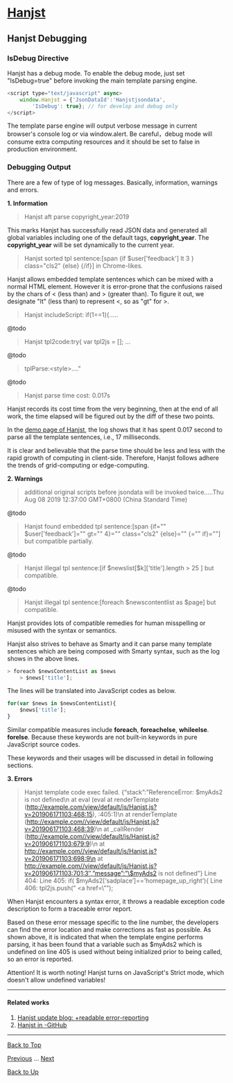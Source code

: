 # [Hanjst](/hanjst/index)
## Hanjst Debugging
### IsDebug Directive
Hanjst has a debug mode.
To enable the debug mode, just set "IsDebug=true" before invoking the main template parsing engine.

```javascript
<script type="text/javascript" async>
    window.Hanjst = {'JsonDataId':'Hanjstjsondata', 
	    'IsDebug': true}; // for develop and debug only
</script>
```

The template parse engine will output verbose message in current browser's console log or via window.alert.
Be careful，debug mode will consume extra computing resources and it should be set to false in production environment.

 
### Debugging Output
There are a few of type of log messages. Basically, information, warnings and errors.

**1. Information**
>Hanjst aft parse copyright_year:2019

This marks Hanjst has successfully read JSON data and generated all global variables including one of the default tags, **copyright_year**. 
The **copyright_year** will be set dynamically to the current year.

>Hanjst sorted tpl sentence:[span {if \$user['feedback'] lt 3 } class="cls2" {else} {/if}] in Chrome-likes.

Hanjst allows embedded template sentences which can be mixed with a normal HTML element.
However it is error-prone that the confusions raised by the chars of < (less than) and > (greater than).
To figure it out, we designate "lt" (less than) to represent <, so as "gt" for >. 


>Hanjst includeScript:	if(1==1){.....

@todo

>Hanjst tpl2code:try{ var tpl2js = []; ...

@todo

>tplParse:&lt;style>...."

@todo

>Hanjst parse time                 cost: 0.017s

Hanjst records its cost time from the very beginning, then at the end of all work, the time elapsed will be figured out by the diff of these two points.

In the [demo page of Hanjst]([https://ufqi.com/dev/hanjst/](https://ufqi.com/dev/hanjst/)), the log shows that it has spent 0.017 second to parse all the template sentences, i.e., 17 milliseconds.

 It is clear and believable that the parse time should be less and less with the rapid growth of computing in client-side. Therefore, Hanjst follows adhere the trends of grid-computing or edge-computing.  


**2. Warnings**
> additional original scripts before jsondata will be invoked twice.....Thu Aug 08 2019 12:37:00 GMT+0800 (China Standard Time)

@todo

>Hanjst found embedded tpl sentence:[span {if="" $user['feedback']="" gt="" 4}="" class="cls2" {else}="" {="" if}=""] but compatible partially.

@todo

>Hanjst illegal tpl sentence:[if \$newslist[$k]['title'].length > 25 ] but compatible.

@todo

>Hanjst illegal tpl sentence:[foreach $newscontentlist as $page] but compatible.

Hanjst provides lots of compatible remedies for human misspelling or misused with the syntax or semantics.

Hanjst also strives to behave as Smarty and it can parse many template sentences which are being composed with Smarty syntax, such as the log shows in the above lines.

```javascript
> foreach $newsContentList as $news
	> $news['title'];
```
The lines will be translated into JavaScript codes as below.

```javascript
for(var $news in $newsContentList){
	$news['title'];
}
```
Similar compatible measures include **foreach**, **foreachelse**, **whileelse**. **forelse**. Because these keywords are not built-in keywords in pure JavaScript source codes.

These keywords and their usages will be discussed in detail in following sections. 


**3. Errors**
>Hanjst template code exec failed.
>{“stack”:”ReferenceError: \$myAds2 is not defined\n at eval (eval at renderTemplate (http://example.com/view/default/js/Hanjst.js?v=201906171103:468:15), :405:1)\n at renderTemplate (http://example.com//view/default/js/Hanjst.js?v=201906171103:468:39)\n at _callRender (http://example.com//view/default/js/Hanjst.js?v=201906171103:679:9)\n at http://example.com//view/default/js/Hanjst.js?v=201906171103:698:9\n at http://example.com//view/default/js/Hanjst.js?v=201906171103:701:3″,”message”:”\$myAds2 is not defined”}
>Line 404:
>Line 405: if( $myAds2[‘sadplace’]==’homepage_up_right’){
>Line 406: tpl2js.push(” <a href=\””);


When Hanjst encounters a syntax error, it throws a readable exception code description to form a traceable error report.

Based on these error message specific to the line number, the developers can find the error location and make corrections as fast as possible. As shown above, it is indicated that when the template engine performs parsing, it has been found that a variable such as $myAds2 which is undefined on line 405 is used without being initialized prior to being called, so an error is reported.

Attention! It is worth noting! Hanjst turns on JavaScript's Strict mode, which doesn't allow undefined variables!

---
#### Related works
1. [Hanjst update blog: +readable error-reporting]([https://ufqi.com/blog/hanjst-error-reporting-innerloop-and-loadinglayer/](https://ufqi.com/blog/hanjst-error-reporting-innerloop-and-loadinglayer/))
2. [Hanjst in -GitHub]([https://github.com/wadelau/Hanjst](https://github.com/wadelau/Hanjst))


----
[Back to Top](/hanjst/hanjst-debug)

[Previous](./hanjst-config) ... [Next](./)

[Back to Up](/hanjst/index)
<!--stackedit_data:
eyJoaXN0b3J5IjpbLTIxMjg4Mjk5NDAsLTEwMDQzNDQ2MjYsMj
E4NzAxOTU2LDc3NTgxNDkwXX0=
-->